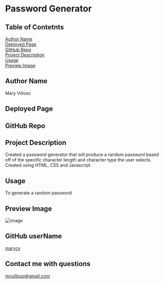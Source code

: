 # Password Generator
## Table of Contetnts
[Author Name](#author-name) <br>
[Deployed Page](#deployed-page) <br>
[GitHub Repo](#github-repo) <br>
[Project Description](#project-description) <br>
[Usage](#usage) <br>
[Preview Image](#preview-image) <br>
## Author Name
Mary Villoso
## Deployed Page

## GitHub Repo
## Project Description
Created a password generator that will produce a random password based off of the specific character length and character type the user selects. Created using HTML, CSS and Javascript.
## Usage
To generate a random password
## Preview Image
![image](https://user-images.githubusercontent.com/55118662/173993362-c38416eb-f73c-40e2-b493-9ad9f3d3a7f6.png)
## GitHub userName
[marycv](https://github.com/marycv)
## Contact me with questions
mcvilloso@gmail.com

